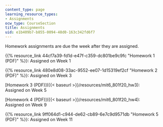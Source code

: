 ```yaml
---
content_type: page
learning_resource_types:
- Assignments
ocw_type: CourseSection
title: Assignments
uid: e1b409b7-b855-0094-48d0-163c342fd6f7
---
```


Homework assignments are due the week after they are assigned.

{{% resource_link 44cf7a39-fd1d-e47f-c359-dc801be9c9fc "Homework 1 (PDF)" %}}: Assigned on Week 1

{{% resource_link 480e8d08-33ac-9552-ee07-1d15319ef2cf "Homework 2 (PDF)" %}}: Assigned on Week 3

[Homework 3 (PDF)]({{< baseurl >}}/resources/mit6_801f20_hw3): Assigned on Week 5

[Homework 4 (PDF)]({{< baseurl >}}/resources/mit6_801f20_hw4): Assigned on Week 9

{{% resource_link 9ff064d1-c944-de62-cb89-6e7c9d9571db "Homework 5 (PDF)" %}}: Assigned on Week 11